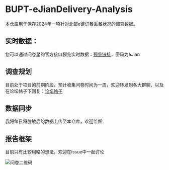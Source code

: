 # BUPT-eJianDelivery-Analysis
本仓库用于保存2024年一项针对北邮e键订餐丢餐状况的调查数据。

## 实时数据：
您可以通过问卷星的官方接口预览实时数据：[预览链接](https://www.wjx.cn/wjx/activitystat/verifyreportpassword.aspx?viewtype=1&activity=291348205&type=1)，密码为eJian

## 调查规划
目前处于项目的前期阶段，预计收集问卷时间为一周，欢迎转发到各大群聊、以及在论坛帖子下回复：[论坛帖子](https://bbs.byr.cn/#!article/Houqin/93908)

## 数据同步
我将每日将脱敏后的数据上传至本仓库，欢迎监督

## 报告框架
目前只有比较粗略的想法，欢迎在issue中一起讨论

![问卷二维码](https://media.woodash.cc/obsidian/7c0bb45caf7bc83ff4094c54fed5ea96.png)
